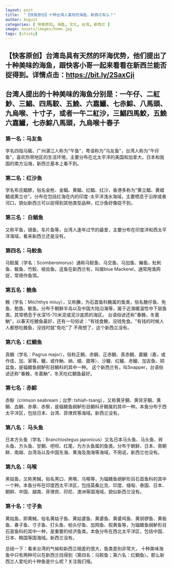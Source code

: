 ```yaml
---
layout: post
title:  "【快客原创】十种台湾人喜欢的海鱼，新西兰有么？"
author: August
categories: [ 快客原创, 海鱼, 文化, 台湾, 新西兰 ]
image: assets/images/home.jpg
tags: [sticky]
---
```


【快客原创】台湾岛具有天然的环海优势，他们提出了十种美味的海鱼，跟快客小哥一起来看看在新西兰能否捉得到。详情点击：https://bit.ly/2SaxCji
---
台湾人提出的十种美味的海鱼分别是：一午仔、二紅魦、三鯧、四馬駮、五鮸、六嘉鱲、七赤鯮、八馬頭、九烏喉、十寸子，或者一午二紅沙，三鯧四馬鮫，五鮸六嘉鱲，七赤鯮八馬頭，九烏喉十春子
---
### 第一名：马友鱼
学名四指马鲅，广州湛江人称为"午鱼"，粤语称为"马友鱼"，台湾人称为"午仔鱼"，喜欢热带地区的生活环境，主要分布在北太平洋的美国和加拿大，日本和我国的南方沿海，新西兰基本上看不到。
### 第二名：红沙鱼
学名布氏鲳鲹，俗名金枪、金鲳、黄鲳、红鲳、红沙，香港多称为"黄立鲳、黄蜡鲳或黄立仓"。分布在包括红海在内的印度-太平洋浅水海域，主要栖息于沿岸或者河口，貌似新西兰可以捉得到其他类型品种，红沙鱼好像捉不到。

### 第三名： 白鲳鱼
又称平鱼，镜鱼，车片鱼等，台湾人逢年过节的最爱，主要分布在印度洋和西太平洋海域，看来新西兰还是没有。

### 第四名：马鲛鱼
马鲛属（学名：Scomberomorus）通称马鲛鱼、马交鱼、马加鱼、䲠鱼，𩵚魠鱼、鲅鱼、竹鲛、梭齿鱼。这鱼在新西兰有，叫做blue Mackerel，通常用渔网捉，常用作鱼饵。
### 第五名：𩾃鱼
𩾃（学名：Miichthys miiuy），又称䲢，为石首鱼科𩾃属的鱼类，俗名𩾃仔鱼、免鱼、勉鱼、敏鱼。分布于朝鲜半岛以及中国大陆沿海等，属于近海暖温性中下层鱼类。其常栖息于水深15-70米泥或泥沙底质的海区。
台语俗谚还称"春𩾃，冬嘉魶"，以春天吃𩾃鱼最好，还有一句俗谚："有钱食𩾃，没钱免食。"有钱的时候人人都想吃𩾃鱼，没钱时就"免吃"了
不用想了，这个新西兰没有。
### 第六名：红鲷鱼
真鲷（学名：Pagrus major），俗称正鲷、赤鲷、正赤鲷、真赤鲷、嘉𫚭（嘉，或作佳、加、家等。𫚭，或作魶、纳、蜡、腊等）、沙𫚭、红𫚭、赤𫚭、加吉鱼、铜盆鱼，是辐鳍鱼纲鲈形目鲷科的其中一种。
这个新西兰有，叫Snapper，台语俗谚还称"春𩾃，冬嘉魶"，冬天吃红鲷鱼最好。
### 第七名：赤鯮

赤鯮（crimson seabream；台罗: tshiah-tsang），又称黄牙鲷、黄背牙鲷、黄鲷、血鲷、赤章、赤鬃，是辐鳍鱼纲鲈形目鲷科牙鲷属的其中一种。本鱼分布于西太平洋区，包括日本、台湾、菲律宾等海域。新西兰没有。
### 第八名： 马头鱼
日本方头鱼（学名：Branchiostegus japonicus）又名日本马头鱼、马头鱼、砖头鱼、方头鱼、甘鲷、吧呗、红尾，为方头鱼属的鱼类。分布于朝鲜、日本、南朝鲜、南越、台湾岛以及中国东海、黄海及渤海等海域，不用说，新西兰也没有。


### 第九名：乌喉

黑姑鱼，又称黑䱛，俗名黑口、黑喉、乌喉等，为辐鳍鱼纲鲈形目石首鱼科的其中一个种。本鱼分布在印度西太平洋区，包括莫桑比克、印度、缅甸、泰国、日本、朝鲜、中国、越南、菲律宾、印尼、澳洲等国海域，貌似新西兰没有。

### 第十名：寸子鱼
黄姑鱼，即黄䱛，俗名黄姑子鱼、黄姑婆鱼、黄婆鱼、黄婆鸡鱼、黄铜锣鱼、黄板鱼、春子鱼、寸子鱼、打头鱼、帕头仔鱼、加网鱼、假黄鱼等，为辐鳍鱼纲鲈形目石首鱼科的其中一种，是重要的经济鱼类。本鱼分布在西北太平洋区，包括中国、日本、韩国等国海域。新西兰没有。





总结一下：看来台湾的气候和新西兰相差的很大，鱼类差别非常大， 十种美味海鱼中只有两种可以在新西兰找得到（第四名：马鲛鱼；第六名：红鲷鱼）。那么新西兰人爱吃的十种鱼是什么呢？关注我们哦。